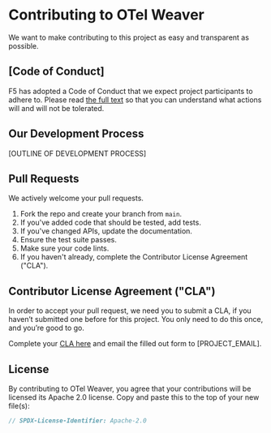 # Contributing to OTel Weaver
We want to make contributing to this project as easy and transparent as
possible.

## [Code of Conduct]

F5 has adopted a Code of Conduct that we expect project participants to adhere
to. Please read [the full text](CODE_OF_CONDUCT.md) so that you can understand
what actions will and will not be tolerated.

## Our Development Process

[OUTLINE OF DEVELOPMENT PROCESS]

## Pull Requests
We actively welcome your pull requests.

1. Fork the repo and create your branch from `main`.
2. If you've added code that should be tested, add tests.
3. If you've changed APIs, update the documentation.
4. Ensure the test suite passes.
5. Make sure your code lints.
6. If you haven't already, complete the Contributor License Agreement ("CLA").

## Contributor License Agreement ("CLA")

In order to accept your pull request, we need you to submit a CLA, if you
haven’t submitted one before for this project. You only need to do this
once, and you’re good to go.

Complete your [CLA here](F5%20Contributor%20License%20Agreement.docx) and email
the filled out form to [PROJECT_EMAIL].

## License
By contributing to OTel Weaver, you agree that your contributions will be licensed
its Apache 2.0 license. Copy and paste this to the top of your new file(s):

```js
// SPDX-License-Identifier: Apache-2.0
```